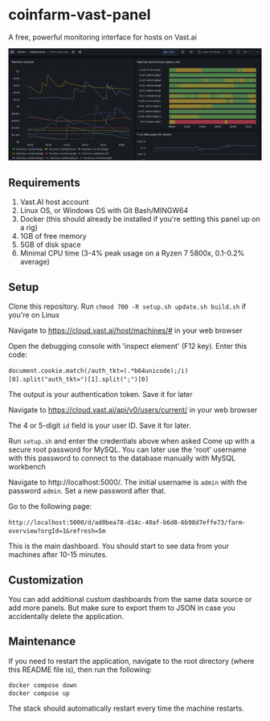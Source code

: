 # coinfarm-vast-panel
A free, powerful monitoring interface for hosts on Vast.ai

![image info](demo1.png)

## Requirements
1. Vast.AI host account
2. Linux OS, or Windows OS with Git Bash/MINGW64
3. Docker (this should already be installed if you're setting this panel up on a rig)
4. 1GB of free memory
5. 5GB of disk space
6. Minimal CPU time (3-4% peak usage on a Ryzen 7 5800x, 0.1-0.2% average)

## Setup

Clone this repository. Run `chmod 700 -R setup.sh update.sh build.sh` if you're on Linux

Navigate to https://cloud.vast.ai/host/machines/# in your web browser

Open the debugging console with 'inspect element' (F12 key). Enter this code: 

`document.cookie.match(/auth_tkt=(.*b64unicode);/i)[0].split("auth_tkt=")[1].split(";")[0]`

The output is your authentication token. Save it for later

Navigate to https://cloud.vast.ai/api/v0/users/current/ in your web browser

The 4 or 5-digit `id` field is your user ID. Save it for later.

Run `setup.sh` and enter the credentials above when asked
Come up with a secure root password for MySQL. You can later use the 'root' username with this password to connect to the database manually with MySQL workbench

Navigate to http://localhost:5000/. The initial username is `admin` with the password `admin`. Set a new password after that.

Go to the following page:

`http://localhost:5000/d/ad0bea78-d14c-40af-b6d8-6b98d7effe73/farm-overview?orgId=1&refresh=5m`

This is the main dashboard. You should start to see data from your machines after 10-15 minutes.

## Customization

You can add additional custom dashboards from the same data source or add more panels. But make sure to export them to JSON in case you accidentally delete the application.

## Maintenance

If you need to restart the application, navigate to the root directory (where this README file is), then run the following:

```
docker compose down
docker compose up
```

The stack should automatically restart every time the machine restarts.
